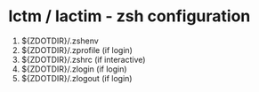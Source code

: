 # lctm / lactim - zsh configuration


1. ${ZDOTDIR}/.zshenv
1. ${ZDOTDIR}/.zprofile (if login)
1. ${ZDOTDIR}/.zshrc (if interactive)
1. ${ZDOTDIR}/.zlogin (if login)
1. ${ZDOTDIR}/.zlogout (if login)
